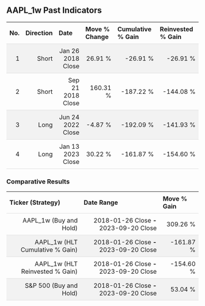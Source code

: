 
<style>
.hits {
            border-collapse: collapse;
            width: 100%;
        }
        .hits th, td {
            padding: 8px;
            border-bottom: 1px solid #ddd;
        }
        
        .hits td {text-align: right;}
        .hits th {text-align: left;}
        
        .hits tr:nth-child(even) {
            background-color: #f2f2f2;
        }
        
        .chartCol {
            width: 50%;
            float: left;
            padding: 20px;
        }  
</style>
    
<br>

## AAPL_1w Past Indicators

<table class="hits">
    <tr>
        <th>No.</th>
        <th>Direction</th>
        <th>Date</th>
        <th>Move % Change</th>
        <th>Cumulative % Gain</th>
        <th>Reinvested % Gain</th>
      </tr>
    <tr>
        <td>1</td>
        <td>Short</td>
        <td>Jan 26 2018 Close</td>
        <td>26.91 %</td>
        <td>-26.91 %</td>
        <td>-26.91 %</td>
    </tr>
    <tr>
        <td>2</td>
        <td>Short</td>
        <td>Sep 21 2018 Close</td>
        <td>160.31 %</td>
        <td>-187.22 %</td>
        <td>-144.08 %</td>
    </tr>
    <tr>
        <td>3</td>
        <td>Long</td>
        <td>Jun 24 2022 Close</td>
        <td>-4.87 %</td>
        <td>-192.09 %</td>
        <td>-141.93 %</td>
    </tr>
    <tr>
        <td>4</td>
        <td>Long</td>
        <td>Jan 13 2023 Close</td>
        <td>30.22 %</td>
        <td>-161.87 %</td>
        <td>-154.60 %</td>
    </tr>
    
</table>

### Comparative Results

<table class="hits">
    <thead>
        <th>Ticker (Strategy)</th>
        <th>Date Range</th>
        <th>Move % Gain</th>
    </thead>
    <tbody>
        <tr>
            <td>AAPL_1w (Buy and Hold)</td>
            <td>2018-01-26 Close <b>-</b> 2023-09-20 Close</td>
            <td>309.26 %</td>
        </tr>
        <tr>
            <td>AAPL_1w (HLT Cumulative % Gain)</td>
            <td>2018-01-26 Close <b>-</b> 2023-09-20 Close</td>
            <td>-161.87 %</td>
        </tr>
        <tr>
            <td>AAPL_1w (HLT Reinvested % Gain)</td>
            <td>2018-01-26 Close <b>-</b> 2023-09-20 Close</td>
            <td>-154.60 %</td>
        </tr>
        <tr>
            <td>S&P 500 (Buy and Hold)</td>
            <td>2018-01-26 Close <b>-</b> 2023-09-20 Close</td>
            <td>53.04 %</td>
        </tr>
    </tbody>
</table>
<br>
<br>